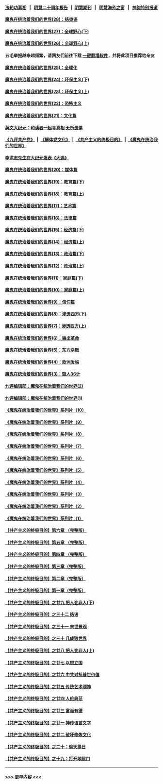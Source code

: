 #### [法轮功真相](https://github.com/gfw-breaker/truth/blob/master/README.md?t=0) &nbsp;&nbsp;|&nbsp;&nbsp; [明慧二十周年报告](https://github.com/gfw-breaker/mh-reports/blob/master/README.md?t=0) &nbsp;&nbsp;|&nbsp;&nbsp;[明慧期刊](https://github.com/gfw-breaker/mh-qikan) &nbsp;&nbsp;|&nbsp;&nbsp; [明慧海外之窗](https://github.com/gfw-breaker/mh-news/blob/master/README.md?t=0) &nbsp;&nbsp;|&nbsp;&nbsp; [神韵特别报道](https://github.com/gfw-breaker/mh-news/blob/master/shenyun.md?t=0)
#### [魔鬼在统治着我们的世界(28)：结束语](../pages/nsc422/n10936246.md?t=07100202) 
#### [魔鬼在统治着我们的世界(27)：全球野心(下)](../pages/nsc422/n10928319.md?t=07100202) 
#### [魔鬼在统治着我们的世界(26)：全球野心(上)](../pages/nsc422/n10900318.md?t=07100202) 
#### 五毛举报越来越频繁，请网友们前往下载 [一键翻墙软件](https://github.com/gfw-breaker/ssr-accounts)，并将此项目推荐给亲友
#### [魔鬼在统治着我们的世界(25)：全球化](../pages/nsc422/n10788205.md?t=07100202) 
#### [魔鬼在统治着我们的世界(24)：环保主义(下)](../pages/nsc422/n10695307.md?t=07100202) 
#### [魔鬼在统治着我们的世界(23)：环保主义(上)](../pages/nsc422/n10688613.md?t=07100202) 
#### [魔鬼在统治着我们的世界(22)：恐怖主义](../pages/nsc422/n10614727.md?t=07100202) 
#### [魔鬼在统治着我们的世界(21)：文化篇](../pages/nsc422/n10597706.md?t=07100202) 
#### [英文大纪元：和读者一起寻真相 无所畏惧](../pages/nsc422/n12542027.md?t=07100202) 
#### [《九评共产党》](https://github.com/begood0513/9ping.md/blob/master/README.md) &nbsp;|&nbsp; [《解体党文化》](../../../../jtdwh.md/blob/master/README.md)  &nbsp;|&nbsp; [《共产主义的终极目的》](../../../../gczydzjmd.md/blob/master/README.md) &nbsp;|&nbsp; [《魔鬼在统治我们的世界》](../../../../mgztzwmdsj.md/blob/master/README.md) 
#### [李洪志先生在大纪元发表《大选》](../pages/nsc422/n12534746.md?t=07100202) 
#### [魔鬼在统治着我们的世界(20)：媒体篇](../pages/nsc422/n10586579.md?t=07100202) 
#### [魔鬼在统治着我们的世界(19)：教育篇(下)](../pages/nsc422/n10564808.md?t=07100202) 
#### [魔鬼在统治着我们的世界(18)：教育篇(上)](../pages/nsc422/n10526970.md?t=07100202) 
#### [魔鬼在统治着我们的世界(17)：艺术篇](../pages/nsc422/n10499093.md?t=07100202) 
#### [魔鬼在统治着我们的世界(16)：法律篇](../pages/nsc422/n10485969.md?t=07100202) 
#### [魔鬼在统治着我们的世界(15)：经济篇(下)](../pages/nsc422/n10469975.md?t=07100202) 
#### [魔鬼在统治着我们的世界(14)：经济篇(上)](../pages/nsc422/n10457370.md?t=07100202) 
#### [魔鬼在统治着我们的世界(13)：政治篇(下)](../pages/nsc422/n10448270.md?t=07100202) 
#### [魔鬼在统治着我们的世界(12)：政治篇(上)](../pages/nsc422/n10444576.md?t=07100202) 
#### [魔鬼在统治着我们的世界(11)：家庭篇(下)](../pages/nsc422/n10440961.md?t=07100202) 
#### [魔鬼在统治着我们的世界(10)：家庭篇(上)](../pages/nsc422/n10435448.md?t=07100202) 
#### [魔鬼在统治着我们的世界(9)：信仰篇](../pages/nsc422/n10432159.md?t=07100202) 
#### [魔鬼在统治着我们的世界(8)：渗透西方(下)](../pages/nsc422/n10429603.md?t=07100202) 
#### [魔鬼在统治着我们的世界(7)：渗透西方(上)](../pages/nsc422/n10426013.md?t=07100202) 
#### [魔鬼在统治着我们的世界(6)：输出革命](../pages/nsc422/n10421536.md?t=07100202) 
#### [魔鬼在统治着我们的世界(5)：东方杀戮](../pages/nsc422/n10417707.md?t=07100202) 
#### [魔鬼在统治着我们的世界(4)：欧洲发端](../pages/nsc422/n10414890.md?t=07100202) 
#### [魔鬼在统治着我们的世界(3)：毁人36计](../pages/nsc422/n10411583.md?t=07100202) 
#### [九评编辑部：魔鬼在统治着我们的世界(2)](../pages/nsc422/n10410036.md?t=07100202) 
#### [九评编辑部：魔鬼在统治着我们的世界(1)](../pages/nsc422/n10406825.md?t=07100202) 
#### [《魔鬼在统治着我们的世界》系列片（10）](../pages/nsc422/n12292670.md?t=07100202) 
#### [《魔鬼在统治着我们的世界》系列片（9）](../pages/nsc422/n12290859.md?t=07100202) 
#### [《魔鬼在统治着我们的世界》系列片（8）](../pages/nsc422/n12287445.md?t=07100202) 
#### [《魔鬼在统治着我们的世界》系列片（7）](../pages/nsc422/n12283425.md?t=07100202) 
#### [《魔鬼在统治着我们的世界》系列片（6）](../pages/nsc422/n12282314.md?t=07100202) 
#### [《魔鬼在统治着我们的世界》系列片（5）](../pages/nsc422/n12281419.md?t=07100202) 
#### [《魔鬼在统治着我们的世界》系列片（4）](../pages/nsc422/n12274024.md?t=07100202) 
#### [《魔鬼在统治着我们的世界》系列片（3）](../pages/nsc422/n12271322.md?t=07100202) 
#### [《魔鬼在统治着我们的世界》系列片（2）](../pages/nsc422/n12269049.md?t=07100202) 
#### [《魔鬼在统治着我们的世界》系列片（1）](../pages/nsc422/n12267575.md?t=07100202) 
#### [【共产主义的终极目的】第六章 （完整版）](../pages/nsc422/n11428913.md?t=07100202) 
#### [【共产主义的终极目的】第五章 （完整版）](../pages/nsc422/n11428912.md?t=07100202) 
#### [【共产主义的终极目的】第四章 （完整版）](../pages/nsc422/n11428907.md?t=07100202) 
#### [【共产主义的终极目的】第三章（完整版）](../pages/nsc422/n11428848.md?t=07100202) 
#### [【共产主义的终极目的】第二章（完整版）](../pages/nsc422/n11428831.md?t=07100202) 
#### [【共产主义的终极目的】第一章（完整版）](../pages/nsc422/n11417651.md?t=07100202) 
#### [【共产主义的终极目的】之廿九 把人变非人(下)](../pages/nsc422/n11344140.md?t=07100202) 
#### [【共产主义的终极目的】之三十二 结语](../pages/nsc422/n11360535.md?t=07100202) 
#### [【共产主义的终极目的】之三十一 末世景观](../pages/nsc422/n11351129.md?t=07100202) 
#### [【共产主义的终极目的】之三十 几成狼世界](../pages/nsc422/n11348280.md?t=07100202) 
#### [【共产主义的终极目的】之廿八 把人变非人(上)](../pages/nsc422/n11340492.md?t=07100202) 
#### [【共产主义的终极目的】之廿七 以恨立国](../pages/nsc422/n11336944.md?t=07100202) 
#### [【共产主义的终极目的】之廿六 中共对抗普世价值](../pages/nsc422/n11324785.md?t=07100202) 
#### [【共产主义的终极目的】之廿五 传统艺术颂神](../pages/nsc422/n11296396.md?t=07100202) 
#### [【共产主义的终极目的】之廿四 人伦典范](../pages/nsc422/n11296397.md?t=07100202) 
#### [【共产主义的终极目的】之廿三 富而有德](../pages/nsc422/n11283598.md?t=07100202) 
#### [【共产主义的终极目的】之廿一 神传语言文字](../pages/nsc422/n11263265.md?t=07100202) 
#### [【共产主义的终极目的】之廿二 破坏修炼文化](../pages/nsc422/n11245728.md?t=07100202) 
#### [【共产主义的终极目的】之二十：偷天换日](../pages/nsc422/n11238846.md?t=07100202) 
#### [【共产主义的终极目的】之十九：打开地狱门](../pages/nsc422/n11206376.md?t=07100202) 

----
#### [ >>> 更早内容 <<< ](../indexes/nsc422-earlier.md)
